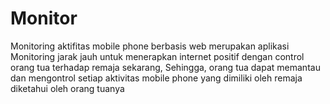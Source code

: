 # Monitor
Monitoring aktifitas mobile phone berbasis web merupakan aplikasi Monitoring jarak jauh untuk menerapkan internet positif dengan control orang tua terhadap remaja sekarang, Sehingga, orang tua dapat memantau dan mengontrol setiap aktivitas mobile phone yang dimiliki oleh remaja diketahui oleh orang tuanya
